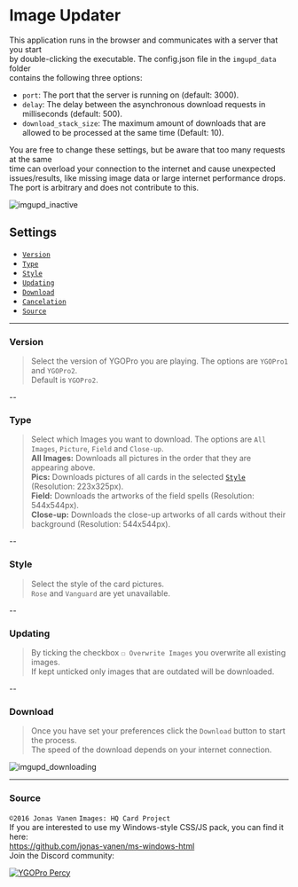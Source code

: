 # Image Updater

This application runs in the browser and communicates with a server that you start  
by double-clicking the executable. The config.json file in the `imgupd_data` folder  
contains the following three options:  
* `port`: The port that the server is running on (default: 3000).  
* `delay`: The delay between the asynchronous download requests in milliseconds (default: 500).  
* `download_stack_size`: The maximum amount of downloads that are allowed to be processed at the same time (Default: 10).  

You are free to change these settings, but be aware that too many requests at the same  
time can overload your connection to the internet and cause unexpected issues/results,
like missing image data or large internet performance drops.  
The port is arbitrary and does not contribute to this.  

![imgupd_inactive](http://i.imgur.com/HZaEXQY.png)  

## Settings
* [`Version`](#version)
* [`Type`](#type)
* [`Style`](#style)
* [`Updating`](#updating)
* [`Download`](#download)
* [`Cancelation`](#cancelation)
* [`Source`](#source)

---

### Version
>Select the version of YGOPro you are playing. The options are `YGOPro1` and `YGOPro2`.  
Default is `YGOPro2`.  

--

### Type
>Select which Images you want to download. The options are `All Images`, `Picture`, `Field` and `Close-up`.  
**All Images:** Downloads all pictures in the order that they are appearing above.  
**Pics:** Downloads pictures of all cards in the selected [`Style`](#style) (Resolution: 223x325px).  
**Field:** Downloads the artworks of the field spells (Resolution: 544x544px).  
**Close-up:** Downloads the close-up artworks of all cards without their background (Resolution: 544x544px).  

--

### Style
>Select the style of the card pictures.  
`Rose` and `Vanguard` are yet unavailable.  

--

### Updating
>By ticking the checkbox `☐ Overwrite Images` you overwrite all existing images.  
If kept unticked only images that are outdated will be downloaded.  

--

### Download
>Once you have set your preferences click the `Download` button to start the process.  
The speed of the download depends on your internet connection. 

![imgupd_downloading](http://i.imgur.com/7GwEDoI.png)

---

### Source

`©2016 Jonas Vanen` `Images: HQ Card Project`  
If you are interested to use my Windows-style CSS/JS pack, you can find it here:  
https://github.com/jonas-vanen/ms-windows-html  
Join the Discord community:  

[![YGOPro Percy](http://i.imgur.com/v732Scx.png)](https://discord.gg/Rae2vZV)

